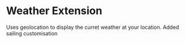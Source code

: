 # Weather Extension
Uses geolocation to display the curret weather at your location.
Added sailing customisation